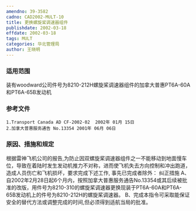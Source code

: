 ```yaml
---
amendno: 39-3582
cadno: CAD2002-MULT-10
title: 更换螺旋桨调速器组件
publishdate: 2002-03-18
effdate: 2002-03-18
tags: MULT
categories: 华北管理局
author: 王晓明
---
```


### 适用范围 
装有woodward公司件号为8210-212H螺旋桨调速器组件的加拿大普惠PT6A-60A和PT6A-65B发动机

### 参考文件
    1.Transport Canada AD CF-2002-02  2002年 01月 15日
    2.加拿大普惠服务通告 No.13354 2001年 06月 06日


### 原因、措施和规定 
根据雷神飞机公司的报告,为防止因双螺旋桨调速器组件之一不能移动到地面慢车位，导致在着陆时发生发动机推力不对称，进而使飞机失去方向控制和冲出跑道，造成人员伤亡和飞机损坏，要求完成下述工作, 事先已完成者除外： 
    纠正措施 
    A、自2002年2月28日起6个月内，按照加拿大普惠服务通告No.13354或其后续被批准的改版，用件号为8210-310的螺旋桨调速器更换现装于PT6A-60A和PT6A-65B发动机上的件号为8210-212H的螺旋桨调速器。 
    B、完成本指令可采取能保证安全的替代方法或调整完成的时间,但必须得到适航当局的批准。
       

